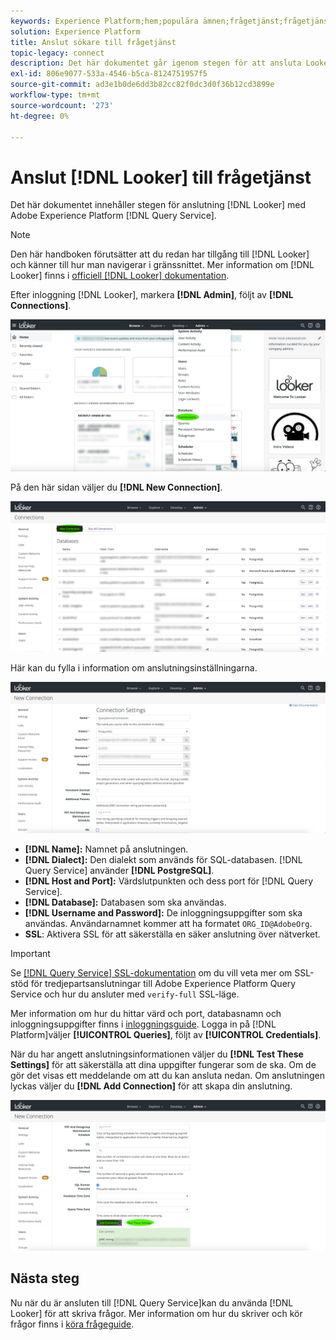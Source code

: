 ```yaml
---
keywords: Experience Platform;hem;populära ämnen;frågetjänst;frågetjänst;Sökare;sökare;ansluta till frågetjänst;
solution: Experience Platform
title: Anslut sökare till frågetjänst
topic-legacy: connect
description: Det här dokumentet går igenom stegen för att ansluta Looker till Adobe Experience Platform Query Service.
exl-id: 806e9077-533a-4546-b5ca-8124751957f5
source-git-commit: ad3e1b0de6dd3b82cc82f0dc3d0f36b12cd3899e
workflow-type: tm+mt
source-wordcount: '273'
ht-degree: 0%

---
```


# Anslut [!DNL Looker] till frågetjänst

Det här dokumentet innehåller stegen för anslutning [!DNL Looker] med Adobe Experience Platform [!DNL Query Service].

>[!NOTE]
>
> Den här handboken förutsätter att du redan har tillgång till [!DNL Looker] och känner till hur man navigerar i gränssnittet. Mer information om [!DNL Looker] finns i [officiell [!DNL Looker] dokumentation](https://docs.looker.com/).

Efter inloggning [!DNL Looker], markera **[!DNL Admin]**, följt av **[!DNL Connections]**.

![](../images/clients/looker/click-admin-connections.png)

På den här sidan väljer du **[!DNL New Connection]**.

![](../images/clients/looker/click-new-connection.png)

Här kan du fylla i information om anslutningsinställningarna.

![](../images/clients/looker/new-connection.png)

- **[!DNL Name]:** Namnet på anslutningen.
- **[!DNL Dialect]:** Den dialekt som används för SQL-databasen. [!DNL Query Service] använder **[!DNL PostgreSQL]**.
- **[!DNL Host and Port]:** Värdslutpunkten och dess port för [!DNL Query Service].
- **[!DNL Database]:** Databasen som ska användas.
- **[!DNL Username and Password]:** De inloggningsuppgifter som ska användas. Användarnamnet kommer att ha formatet `ORG_ID@AdobeOrg`.
- **SSL**: Aktivera SSL för att säkerställa en säker anslutning över nätverket.

>[!IMPORTANT]
>
>Se [[!DNL Query Service] SSL-dokumentation](./ssl-modes.md) om du vill veta mer om SSL-stöd för tredjepartsanslutningar till Adobe Experience Platform Query Service och hur du ansluter med `verify-full` SSL-läge.

Mer information om hur du hittar värd och port, databasnamn och inloggningsuppgifter finns i [inloggningsguide](../ui/credentials.md). Logga in på [!DNL Platform]väljer **[!UICONTROL Queries]**, följt av **[!UICONTROL Credentials]**.

När du har angett anslutningsinformationen väljer du **[!DNL Test These Settings]** för att säkerställa att dina uppgifter fungerar som de ska. Om de gör det visas ett meddelande om att du kan ansluta nedan. Om anslutningen lyckas väljer du **[!DNL Add Connection]** för att skapa din anslutning.

![](../images/clients/looker/click-test-connection.png)

## Nästa steg

Nu när du är ansluten till [!DNL Query Service]kan du använda [!DNL Looker] för att skriva frågor. Mer information om hur du skriver och kör frågor finns i [köra frågeguide](../best-practices/writing-queries.md).
